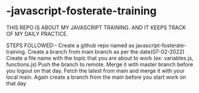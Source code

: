 # -javascript-fosterate-training
THIS REPO IS ABOUT MY JAVASCRIPT TRAINING.
AND IT KEEPS TRACK OF MY DAILY PRACTICE.

STEPS FOLLOWED:-  Create a github repo named as javascript-fosterate-training.
                  Create a branch from main branch as per the date(07-02-2022)
                  Create a file name with the topic that you are about to work (ex: variables.js, functions.js)
                  Push the branch to remote.
                  Merge it with master branch before you logout on that day.
                  Fetch the latest from main and merge it with your local main.
                  Again create a branch from the main before you start work on that day

